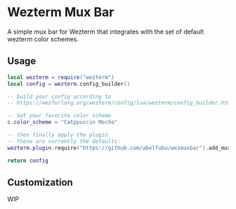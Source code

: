 # Wezterm Mux Bar

A simple mux bar for Wezterm that integrates with the set of default wezterm color schemes.

## Usage

```lua
local wezterm = require("wezterm")
local config = wezterm.config_builder()

-- build your config according to
-- https://wezfurlong.org/wezterm/config/lua/wezterm/config_builder.html

-- Set your favorite color scheme
c.color_scheme = "Catppuccin Mocha"

-- then finally apply the plugin
-- these are currently the defaults:
wezterm.plugin.require("https://github.com/abelfubu/wezmuxbar").add_mux_bar(config)

return config
```

## Customization

WIP
